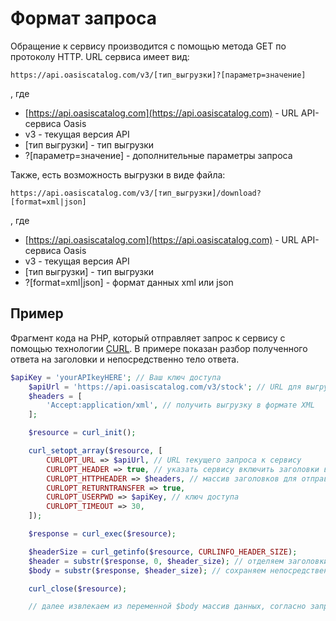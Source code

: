 # Формат запроса

Обращение к сервису производится с помощью метода GET по протоколу HTTP. URL сервиса имеет вид:

```text
https://api.oasiscatalog.com/v3/[тип_выгрузки]?[параметр=значение]
```

, где

* [https://api.oasiscatalog.com](https://api.oasiscatalog.com) - URL API-сервиса Oasis
* v3 - текущая версия API
* \[тип выгрузки\] - тип выгрузки
* ?\[параметр=значение\] - дополнительные параметры запроса

Также, есть возможность выгрузки в виде файла:

```text
https://api.oasiscatalog.com/v3/[тип_выгрузки]/download?[format=xml|json]
```

, где

* [https://api.oasiscatalog.com](https://api.oasiscatalog.com) - URL API-сервиса Oasis
* v3 - текущая версия API
* \[тип выгрузки\] - тип выгрузки
* ?\[format=xml\|json\] - формат данных xml или json

## Пример

Фрагмент кода на PHP, который отправляет запрос к сервису с помощью технологии [CURL](http://ru.wikipedia.org/wiki/CURL). В примере показан разбор полученного ответа на заголовки и непосредственно тело ответа.

```php
$apiKey = 'yourAPIkeyHERE'; // Ваш ключ доступа
    $apiUrl = 'https://api.oasiscatalog.com/v3/stock'; // URL для выгрузки остатков
    $headers = [
        'Accept:application/xml', // получить выгрузку в формате XML
    ];

    $resource = curl_init();

    curl_setopt_array($resource, [
        CURLOPT_URL => $apiUrl, // URL текущего запроса к сервису
        CURLOPT_HEADER => true, // указать сервису включить заголовки в ответ
        CURLOPT_HTTPHEADER => $headers, // массив заголовков для отправки запроса
        CURLOPT_RETURNTRANSFER => true,
        CURLOPT_USERPWD => $apiKey, // ключ доступа
        CURLOPT_TIMEOUT => 30,
    ]);

    $response = curl_exec($resource);

    $headerSize = curl_getinfo($resource, CURLINFO_HEADER_SIZE);
    $header = substr($response, 0, $header_size); // отделяем заголовки ответа
    $body = substr($response, $header_size); // сохраняем непосредственно тело ответа

    curl_close($resource);

    // далее извлекаем из переменной $body массив данных, согласно запрошенному формату (XML или JSON)
```

